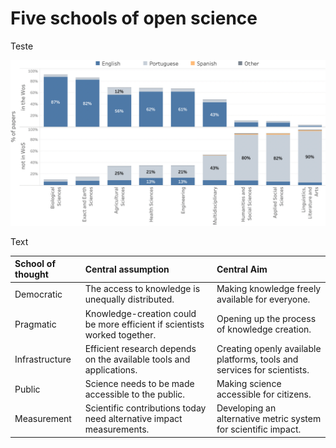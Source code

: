 # Five schools of open science

Teste

![Five schools](.gitbook/assets/screenshot-2021-02-27-at-14.02.01.png)

Text

| School of thought | Central assumption | Central Aim |
| :--- | :--- | :--- |
| Democratic | The access to knowledge is unequally distributed. | Making knowledge freely available for everyone. |
| Pragmatic | Knowledge-creation could be more efficient if scientists worked together. | Opening up the process of knowledge creation. |
| Infrastructure | Efficient research depends on the available tools and applications. | Creating openly available platforms, tools and services for scientists. |
| Public | Science needs to be made accessible to the public. | Making science accessible for citizens. |
| Measurement | Scientific contributions today need alternative impact measurements. | Developing an alternative metric system for scientific impact. |

